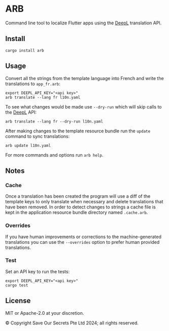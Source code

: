 # ARB

Command line tool to localize Flutter apps using the [DeepL][] translation API.

## Install

```
cargo install arb
```

## Usage

Convert all the strings from the template language into French and write the translations to `app_fr.arb`:

```
export DEEPL_API_KEY="<api key>"
arb translate --lang fr l10n.yaml
```

To see what changes would be made use `--dry-run` which will skip calls to the [DeepL][] API:

```
arb translate --lang fr --dry-run l10n.yaml
```

After making changes to the template resource bundle run the `update` command to sync translations:

```
arb update l10n.yaml
```

For more commands and options run `arb help`.

## Notes

### Cache

Once a translation has been created the program will use a diff of the template keys to only translate when necessary and delete translations that have been removed. In order to detect changes to strings a cache file is kept in the application resource bundle directory named `.cache.arb`.

### Overrides

If you have human improvements or corrections to the machine-generated translations you can use the `--overrides` option to prefer human provided translations.

### Test

Set an API key to run the tests:

```
export DEEPL_API_KEY="<api key>"
cargo test
```

## License

MIT or Apache-2.0 at your discretion.

© Copyright Save Our Secrets Pte Ltd 2024; all rights reserved.

[DeepL]: https://deepl.com
